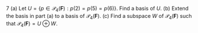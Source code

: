 7 (a) Let $U=\left\{p \in \mathcal{P}_{4}(\mathbf{F}): p(2)=p(5)=p(6)\right\}$. Find a basis of $U$.
(b) Extend the basis in part (a) to a basis of $\mathcal{P}_{4}(\mathbf{F})$.
(c) Find a subspace $W$ of $\mathcal{P}_{4}(\mathbf{F})$ such that $\mathcal{P}_{4}(\mathbf{F})=U \oplus W$.

